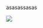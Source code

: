 asasassasas



![](https://github.com/t-a-arnold/swi-homework/blob/gh-pages/images/%E5%95%8A%E5%95%8A.png?raw=true)